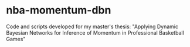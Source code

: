 # nba-momentum-dbn
Code and scripts developed for my master's thesis: "Applying Dynamic Bayesian Networks for Inference of Momentum in Professional Basketball Games"
